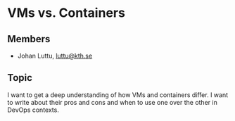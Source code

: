 # VMs vs. Containers

## Members
- Johan Luttu, luttu@kth.se

## Topic
I want to get a deep understanding of how VMs and containers differ. I want to write about their pros and cons and when to use one over the other in DevOps contexts.
